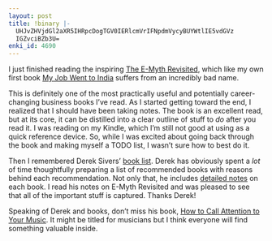 ```yaml
---
layout: post
title: !binary |-
  UHJvZHVjdGl2aXR5IHRpcDogTGV0IERlcmVrIFNpdmVycyBUYWtlIE5vdGVz
  IGZvciBZb3U=
enki_id: 4690
---
```


I just finished reading the inspiring [The E-Myth
Revisited](http://www.amazon.com/E-Myth-Revisited-Small-Businesses-About/dp/0887307280/ref=sr_1_1?ie=UTF8&s=books&qid=1246487770&sr=8-1),
which like my own first book [My Job Went to
India](http://www.pragprog.com/titles/mjwti/my-job-went-to-india)
suffers from an incredibly bad name.

This is definitely one of the most practically useful and potentially
career-changing business books I’ve read. As I started getting toward
the end, I realized that I should have been taking notes. The book is an
excellent read, but at its core, it can be distilled into a clear
outline of stuff to *do* after you read it. I was reading on my Kindle,
which I’m still not good at using as a quick reference device. So, while
I was excited about going back through the book and making myself a TODO
list, I wasn’t sure how to best do it.

Then I remembered Derek Sivers’ [book list](http://sivers.org/book).
Derek has obviously spent a *lot* of time thoughtfully preparing a list
of recommended books with reasons behind each recommendation. Not only
that, he includes [detailed
notes](http://sivers.org/book/EMythRevisited) on each book. I read his
notes on E-Myth Revisited and was pleased to see that all of the
important stuff is captured. Thanks Derek!

Speaking of Derek and books, don’t miss his book, [How to Call Attention
to Your Music](http://sivers.org/pdf). It might be titled for musicians
but I think everyone will find something valuable inside.
